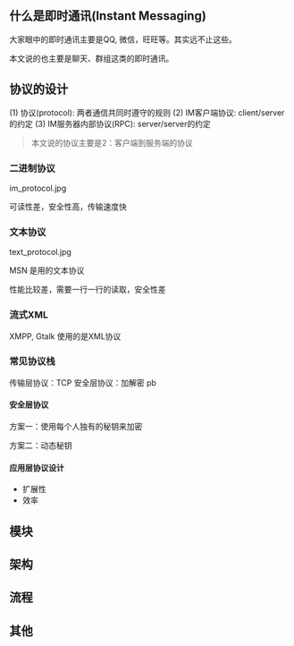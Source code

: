 
## 什么是即时通讯(Instant Messaging)

大家眼中的即时通讯主要是QQ, 微信，旺旺等。其实远不止这些。

本文说的也主要是聊天、群组这类的即时通讯。

## 协议的设计

(1) 协议(protocol): 两者通信共同时遵守的规则
(2) IM客户端协议: client/server的约定
(3) IM服务器内部协议(RPC): server/server的约定

> 本文说的协议主要是2：客户端到服务端的协议

### 二进制协议

im_protocol.jpg

可读性差，安全性高，传输速度快

### 文本协议

text_protocol.jpg

MSN 是用的文本协议

性能比较差，需要一行一行的读取，安全性差

### 流式XML

XMPP, Gtalk 使用的是XML协议

### 常见协议栈

传输层协议：TCP
安全层协议：加解密
pb

#### 安全层协议

方案一：使用每个人独有的秘钥来加密

方案二：动态秘钥

#### 应用层协议设计

- 扩展性
- 效率


## 模块

## 架构

## 流程

## 其他
